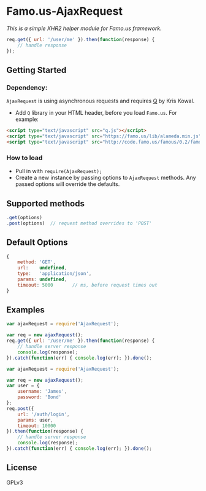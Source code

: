 Famo.us-AjaxRequest
===================

*This is a simple XHR2 helper module for Famo.us framework.*

```javascript
req.get({ url: '/user/me' }).then(function(response) {
    // handle response
});
```

## Getting Started

### Dependency:
``AjaxRequest`` is using asynchronous requests and requires [Q](https://github.com/kriskowal/q) by Kris Kowal.
-   Add ``Q`` library in your HTML header, before you load ``Famo.us``. For example:
```HTML
<script type="text/javascript" src="q.js"></script>
<script type="text/javascript" src="https://famo.us/lib/alameda.min.js"></script>
<script type="text/javascript" src="http://code.famo.us/famous/0.2/famous.min.js"></script>

```

### How to load
-   Pull in with ``require(AjaxRequest);``
-   Create a new instance by passing options to ``AjaxRequest`` methods. Any passed options will override the defaults.

## Supported methods
```javascript
.get(options)
.post(options)  // request method overrides to 'POST'
```

## Default Options
```javascript
{
    method: 'GET',
    url:    undefined,
    type:   'application/json',
    params: undefined,
    timeout: 5000       // ms, before request times out
}
```

## Examples
```javascript
var ajaxRequest = require('AjaxRequest');

var req = new ajaxRequest();
req.get({ url: '/user/me' }).then(function(response) {
    // handle server response
    console.log(response);
}).catch(function(err) { console.log(err); }).done();
```

```javascript
var ajaxRequest = require('AjaxRequest');

var req = new ajaxRequest();
var user = {
    username: 'James',
    password: 'Bond'
};
req.post({ 
    url: '/auth/login',
    params: user,
    timeout: 10000
}).then(function(response) {
    // handle server response
    console.log(response);
}).catch(function(err) { console.log(err); }).done();
```

## License
GPLv3

